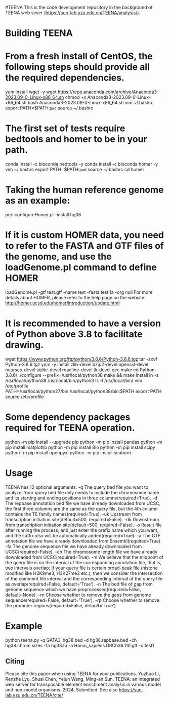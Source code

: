 #TEENA
This is the code development repository in the background of TEENA web sever (https://sun-lab.yzu.edu.cn/TEENA/analysis/).


# Building TEENA
# From a fresh install of CentOS, the following steps should provide all the required dependencies.
yum install wget -y
wget https://repo.anaconda.com/archive/Anaconda3-2023.09-0-Linux-x86_64.sh
chmod +x Anaconda3-2023.09-0-Linux-x86_64.sh
bash Anaconda3-2023.09-0-Linux-x86_64.sh
vim ~/.bashrc
export PATH=$PATH:`pwd` 
source ~/.bashrc
# The first set of tests require bedtools and homer to be in your path.
conda install -c bioconda bedtools -y
conda install -c bioconda homer -y
vim ~/.bashrc
export PATH=$PATH:`pwd` 
source ~/.bashrc
cd homer
# Taking the human reference genome as an example:
perl configureHomer.pl -install hg38
# If it is custom HOMER data, you need to refer to the FASTA and GTF files of the genome, and use the loadGenome.pl command to define HOMER 
loadGenome.pl -gtf test.gtf -name test -fasta test.fa -org null
For more details about HOMER, please refer to the help page on the website: http://homer.ucsd.edu/homer/introduction/update.html
# It is recommended to have a version of Python above 3.8 to facilitate drawing.
wget https://www.python.org/ftp/python/3.8.6/Python-3.8.6.tgz
tar -zxvf Python-3.8.6.tgz
yum -y install zlib-devel bzip2-devel openssl-devel ncurses-devel sqlite-devel readline-devel tk-devel gcc make
cd Python-3.8.6/
./configure --prefix=/usr/local/python38
make && make install
ln -s /usr/local/python38 /usr/local/bin/python3
ls -l /usr/local/bin/
vim /etc/profile  
PATH=/usr/local/python27/bin:/usr/local/python38/bin:$PATH
export PATH
source /etc/profile
# Some dependency packages required for TEENA operation.
python -m pip install --upgrade pip
python -m pip install pandas
python -m pip install matplotlib
python -m pip install Bio
python -m pip install scipy
python -m pip install openpyxl
python -m pip install seaborn


# Usage
TEENA has 12 optional arguments:
  -q	The query bed file you want to analyze. Your query bed file only needs to include the chromosome name and its starting and ending positions in three columns(required=True).
  -d 	The repbase annotation bed file we have already downloaded from UCSC, the first three columns are the same as the query file, but the 4th column contains the TE family names(required=True).
  -uk 	Upstream from transcription initiation site(default=500, required=False).
  -dk	Downstream from transcription initiation site(default=500, required=False).
  -o 	Result file after running the process, and just enter the prefix name which you want, and the suffix xlsx will be automatically added(required=True).
  -a	The GTF annotation file we have already downloaded from Ensembl(required=True).
  -fa	The genome sequence file we have already downloaded from UCSC(required=False).
  -ch	The chromosome length file we have already downloaded from UCSC(required=True).
  -m	We believe that the midpoint of the query file is on the interval of the corresponding annotation file, that is, two intervals overlap; If your query file is certain broad-peak file (histone modified like H3K9me3, H3K27me3 etc.), then we consider the intersection of the comment file interval and the corresponding interval of the query file as overlap(required=False, default='True').
  -n	The bed file of gap from genome sequence which we have preprocessed(required=False, default=None).
  -rn	Choose whether to remove the gaps from genome sequence(required=False, default='True').
  -rp	Choose whether to remove the promoter regions(required=False, default='True').


# Example
python teena.py -q GATA3_hg38.bed -d hg38.repbase.bed -ch hg38.chrom.sizes -fa hg38.fa -a Homo_sapiens.GRCh38.110.gtf -o test1


## Citing
Please cite this paper when using TEENA for your publications.
Yuzhuo Li, Renzhe Lyu, Shuai Chen, Yejun Wang, Ming-an Sun. TEENA: an integrated web server for transposable element enrichment analysis in various model and non-model organisms. 2024, Submitted.
See also https://sun-lab.yzu.edu.cn/TEENA/cite/
